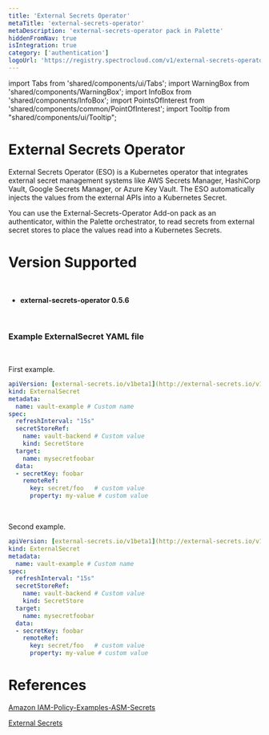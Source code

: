 ```yaml
---
title: 'External Secrets Operator'
metaTitle: 'external-secrets-operator'
metaDescription: 'external-secrets-operator pack in Palette'
hiddenFromNav: true
isIntegration: true
category: ['authentication']
logoUrl: 'https://registry.spectrocloud.com/v1/external-secrets-operator/blobs/sha256:ee6f7f347d381852582f688c70b2564b0a346c2b2ed1221310889075a4453c6d?type=image/png'
---
```


import Tabs from 'shared/components/ui/Tabs';
import WarningBox from 'shared/components/WarningBox';
import InfoBox from 'shared/components/InfoBox';
import PointsOfInterest from 'shared/components/common/PointOfInterest';
import Tooltip from "shared/components/ui/Tooltip";


# External Secrets Operator

External Secrets Operator (ESO) is a Kubernetes operator that integrates external secret management systems like AWS Secrets Manager, HashiCorp Vault, Google Secrets Manager, or Azure Key Vault. The ESO automatically injects the values from the external APIs into a Kubernetes Secret.

You can use the External-Secrets-Operator Add-on pack as an authenticator, within the Palette orchestrator, to read secrets from external secret stores to place the values read into a Kubernetes Secrets.  


# Version Supported

<br />

*  **external-secrets-operator 0.5.6**


<br />


### Example ExternalSecret YAML file

<br />

First example.

```yml
apiVersion: [external-secrets.io/v1beta1](http://external-secrets.io/v1beta1)
kind: ExternalSecret
metadata:
  name: vault-example # Custom name
spec:
  refreshInterval: "15s"
  secretStoreRef:
    name: vault-backend # Custom value
    kind: SecretStore
  target:
    name: mysecretfoobar
  data:
  - secretKey: foobar
    remoteRef:
      key: secret/foo   # custom value
      property: my-value # custom value

```

<br />

Second example.

```yml
apiVersion: [external-secrets.io/v1beta1](http://external-secrets.io/v1beta1)
kind: ExternalSecret
metadata:
  name: vault-example # Custom name
spec:
  refreshInterval: "15s"
  secretStoreRef:
    name: vault-backend # Custom value
    kind: SecretStore
  target:
    name: mysecretfoobar
  data:
  - secretKey: foobar
    remoteRef:
      key: secret/foo   # custom value
      property: my-value # custom value

```

# References

[Amazon IAM-Policy-Examples-ASM-Secrets](https://docs.aws.amazon.com/mediaconnect/latest/ug/iam-policy-examples-asm-secrets.html)

[External Secrets](https://github.com/external-secrets/external-secrets)





